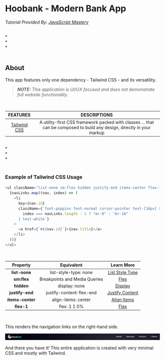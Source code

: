 <h1>Hoobank - Modern Bank App</h1>
<p><i>Tutorial Provided By: <a href="https://www.youtube.com/watch?v=F627pKNUCVQ&list=PL6QREj8te1P6CkO_4OIK1-nwG5OxCD5tR&index=8&ab_channel=JavaScriptMastery">JavaScript Mastery</a></i></p>

<br/>
*
<br/>
*
<br/>
*
<br/>
<br/>

<h2><b>About</b></h2>
<p>This app features only one dependency - Tailwind CSS - and its versatility.</p>

> <b><i>NOTE:</b> This application is UI/UX focused and does not demonstrate full website functionality.</i>

<br/>

|                   <b>FEATURES</b>                   |                                                   <b>DESCRIPTIONS</b>                                                   |
| :-------------------------------------------------: | :---------------------------------------------------------------------------------------------------------------------: |
| <a href="https://tailwindcss.com/">Tailwind CSS</a> | A utility-first CSS framework packed with classes ... that can be composed to build any design, directly in your markup |

<br/>
*
<br/>
*
<br/>
*
<br/>
<br/>

<h3><b>Example of Tailwind CSS Usage</b></h3>

```js
<ul className="list-none sm:flex hidden justify-end items-center flex-1">
  {navLinks.map((nav, index) => (
    <li
      key={nav.id}
      className={`font-poppins font-normal cursor-pointer text-[16px] ${
        index === navLinks.length - 1 ? "mr-0" : "mr-10"
      } text-white`}
    >
      <a href={`#${nav.id}`}>{nav.title}</a>
    </li>
  ))}
</ul>
```

<br/>

|   <b>Property</b>   |       <b>Equivalent</b>       |                                 <b>Learn More</b>                                  |
| :-----------------: | :---------------------------: | :--------------------------------------------------------------------------------: |
|  <b>list-none</b>   |     list-style-type: none     |     <a href="https://tailwindcss.com/docs/list-style-type">List Style Type</a>     |
|   <b>sm:flex</b>    | Breakpoints and Media Queries | <a href="https://tailwindcss.com/docs/flex#breakpoints-and-media-queries">Flex</a> |
|    <b>hidden</b>    |         display: none         |         <a href="https://tailwindcss.com/docs/display#hidden">Display</a>          |
| <b>justify-end</b>  |   justify-content: flex-end   |   <a href="https://tailwindcss.com/docs/justify-content#end">Justify Content</a>   |
| <b>items-center</b> |      align-items: center      |     <a href="https://tailwindcss.com/docs/align-items#center">Align Items</a>      |
|    <b>flex-1</b>    |         flex: 1 1 0%          |            <a href="https://tailwindcss.com/docs/display#flex">Flex</a>            |

<br/>

<p>This renders the navigation links on the right-hand side.</p>

<img src="./public/hoobank-nav-links.png" alt="Hoobank Navigation Links"/>

<br/>

<p>And there you have it! This entire application is created with very minimal CSS and mostly with Tailwind.</p>
